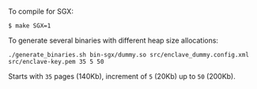 To compile for SGX:
```
$ make SGX=1
```

To generate several binaries with different heap size allocations:
```
./generate_binaries.sh bin-sgx/dummy.so src/enclave_dummy.config.xml src/enclave-key.pem 35 5 50
```
Starts with `35` pages (140Kb), increment of `5` (20Kb) up to `50` (200Kb).

